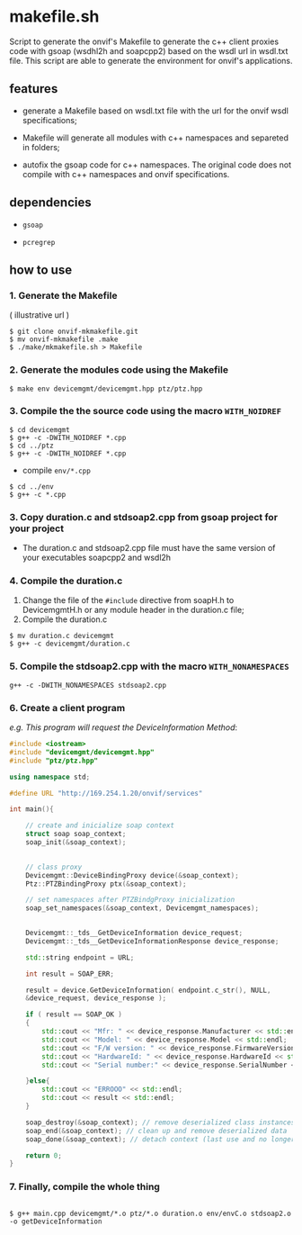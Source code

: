 # makefile.sh

Script to generate the onvif's Makefile to generate the c++ client proxies code with gsoap (wsdhl2h and soapcpp2) based on the wsdl url in wsdl.txt file. This script are able to generate the environment for onvif's applications.

## features

* generate a Makefile based on wsdl.txt file with the url for the onvif wsdl specifications;

* Makefile will generate all modules with c++ namespaces and separeted in folders;

* autofix the gsoap code for c++ namespaces. The original code does not compile with c++ namespaces and onvif specifications.

## dependencies

* `gsoap`

* `pcregrep`

## how to use

### 1. Generate the Makefile

( illustrative url )

```shell
$ git clone onvif-mkmakefile.git
$ mv onvif-mkmakefile .make
$ ./make/mkmakefile.sh > Makefile
```

### 2. Generate the modules code using the Makefile

```shell
$ make env devicemgmt/devicemgmt.hpp ptz/ptz.hpp
```

### 3. Compile the the source code using the macro `WITH_NOIDREF`

```shell
$ cd devicemgmt
$ g++ -c -DWITH_NOIDREF *.cpp
$ cd ../ptz
$ g++ -c -DWITH_NOIDREF *.cpp
```

* compile `env/*.cpp`

```shell
$ cd ../env
$ g++ -c *.cpp
```

### 3. Copy duration.c and stdsoap2.cpp from gsoap project for your project

* The duration.c and stdsoap2.cpp file must have the same version of your executables soapcpp2 and wsdl2h

### 4. Compile the duration.c

1. Change the file of the `#include` directive from soapH.h to DevicemgmtH.h or any module header in the duration.c file;
2. Compile the duration.c

```shell
$ mv duration.c devicemgmt
$ g++ -c devicemgmt/duration.c
```

### 5. Compile the stdsoap2.cpp with the macro `WITH_NONAMESPACES`

```shell
g++ -c -DWITH_NONAMESPACES stdsoap2.cpp 
```

### 6. Create a client program

*e.g. This program will request the DeviceInformation Method*:

```c++
#include <iostream>
#include "devicemgmt/devicemgmt.hpp"
#include "ptz/ptz.hpp"

using namespace std;

#define URL "http://169.254.1.20/onvif/services"

int main(){

	// create and inicialize soap context
	struct soap soap_context;
	soap_init(&soap_context);
	

	// class proxy
	Devicemgmt::DeviceBindingProxy device(&soap_context);
	Ptz::PTZBindingProxy ptx(&soap_context);

	// set namespaces after PTZBindgProxy inicialization
	soap_set_namespaces(&soap_context, Devicemgmt_namespaces);
	

	Devicemgmt::_tds__GetDeviceInformation device_request;
	Devicemgmt::_tds__GetDeviceInformationResponse device_response;

	std::string endpoint = URL;

	int result = SOAP_ERR;    

	result = device.GetDeviceInformation( endpoint.c_str(), NULL, 
	&device_request, device_response );

	if ( result == SOAP_OK )
	{
		std::cout << "Mfr: " << device_response.Manufacturer << std::endl;
		std::cout << "Model: " << device_response.Model << std::endl;
		std::cout << "F/W version: " << device_response.FirmwareVersion << std::endl;
		std::cout << "HardwareId: " << device_response.HardwareId << std::endl;
		std::cout << "Serial number:" << device_response.SerialNumber << std::endl;

	}else{
		std::cout << "ERROOO" << std::endl;
		std::cout << result << std::endl;
	}

	soap_destroy(&soap_context); // remove deserialized class instances (C++ only)
	soap_end(&soap_context); // clean up and remove deserialized data
	soap_done(&soap_context); // detach context (last use and no longer in scope)

	return 0;
}
```

### 7. Finally, compile the whole thing

```shell

$ g++ main.cpp devicemgmt/*.o ptz/*.o duration.o env/envC.o stdsoap2.o -o getDeviceInformation

```

